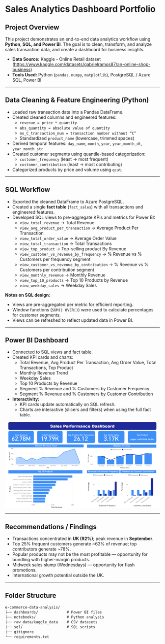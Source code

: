 # Sales Analytics Dashboard Portfolio

## Project Overview
This project demonstrates an end-to-end data analytics workflow using **Python, SQL, and Power BI**. The goal is to clean, transform, and analyze sales transaction data, and create a dashboard for business insights.

- **Data Source:** Kaggle - Online Retail dataset (https://www.kaggle.com/datasets/gabrielramos87/an-online-shop-business) 
- **Tools Used:** Python (`pandas`, `numpy`, `matplotlib`), PostgreSQL / Azure SQL, Power BI

---

## Data Cleaning & Feature Engineering (Python)
- Loaded raw transaction data into a Pandas DataFrame.
- Created cleaned columns and engineered features:
  - `revenue = price * quantity`
  - `abs_quantity = absolute value of quantity`
  - `no_C_transaction_num = transaction number without “C”`
  - Standardized `product_name` (lowercase, trimmed spaces)
- Derived temporal features: `day_name`, `month`, `year`, `year_month_dt`, `year_month_str`
- Created customer segments using quantile-based categorization:
  - `customer_frequency` (least → most frequent)
  - `customer_contribution` (least → most contributing)
- Categorized products by price and volume using `qcut`.

---

## SQL Workflow
- Exported the cleaned DataFrame to Azure PostgreSQL.
- Created a single **fact table** (`fact_sales`) with all transactions and engineered features.
- Developed SQL views to pre-aggregate KPIs and metrics for Power BI:
  - `view_total_revenue` → Total Revenue
  - `view_avg_product_per_transaction` → Average Product Per Transaction
  - `view_total_order_value` → Average Order Value
  - `view_total_transaction` → Total Transactions
  - `view_top_product` → Top-selling product By Revenue
  - `view_customer_vs_revenue_by_frequency` → % Revenue vs % Customers per frequency segment
  - `view_customer_vs_revenue_by_contribution` → % Revenue vs % Customers per contribution segment
  - `view_monthly_revenue` → Monthly Revenue
  - `view_top_10_products` → Top 10 Products by Revenue
  - `view_weekday_sales` → Weekday Sales

**Notes on SQL design:**
- Views are pre-aggregated per metric for efficient reporting.
- Window functions (`SUM() OVER()`) were used to calculate percentages for customer segments.
- Views can be refreshed to reflect updated data in Power BI.

---

## Power BI Dashboard
- Connected to SQL views and fact table.
- Created KPI cards and charts:
  - Total Revenue, Avg Product Per Transaction, Avg Order Value, Total Transactions, Top Product
  - Monthly Revenue Trend
  - Weekday Sales
  - Top 10 Products by Revenue
  - Segment % Revenue and % Customers by Customer Frequency
  - Segment % Revenue and % Customers by Customer Contribution
- **Interactivity:**
  - KPI cards update automatically on SQL refresh.
  - Charts are interactive (slicers and filters) when using the full fact table.
    
![Power BI Sales Dashboard Overview](dashboards/dashboard_image.png)

---

## Recommendations / Findings
- Transactions concentrated in **UK (92%)**; peak revenue in **September**.
- Top 25% frequent customers generate ~63% of revenue; top contributors generate ~78%.
- Popular products may not be the most profitable — opportunity for bundling with higher-margin products.
- Midweek sales slump (Wednesdays) — opportunity for flash promotions.
- International growth potential outside the UK.

---

## Folder Structure

```
e-commerce-data-analysis/
├── dashboards/             # Power BI files
├── notebooks/              # Python analysis
├── raw_data/kaggle_data    # CSV datasets
├── sql/                    # SQL scripts
├── gitignore
└── requirements.txt
```


